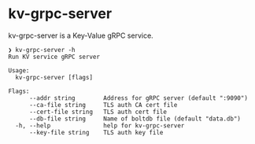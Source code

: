 # kv-grpc-server

kv-grpc-server is a Key-Value gRPC service.

```shell
❯ kv-grpc-server -h
Run KV service gRPC server

Usage:
  kv-grpc-server [flags]

Flags:
      --addr string        Address for gRPC server (default ":9090")
      --ca-file string     TLS auth CA cert file
      --cert-file string   TLS auth cert file
      --db-file string     Name of boltdb file (default "data.db")
  -h, --help               help for kv-grpc-server
      --key-file string    TLS auth key file
```
